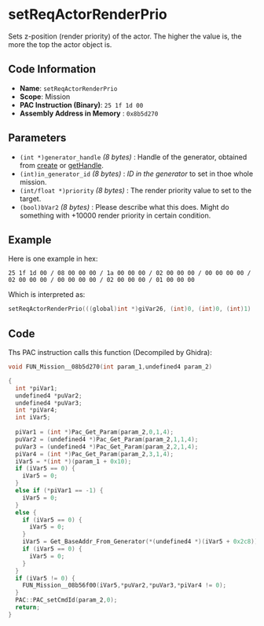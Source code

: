 # setReqActorRenderPrio

Sets z-position (render priority) of the actor. The higher the value is, the more the top the actor object is.

## Code Information

- **Name**: `setReqActorRenderPrio`
- **Scope**: Mission
- **PAC Instruction (Binary)**: `25 1f 1d 00`
- **Assembly Address in Memory** : `0x8b5d270`

## Parameters

- `(int *)generator_handle` *(8 bytes)* : Handle of the generator, obtained from [create](./create.md) or [getHandle](./gethandle.md).
- `(int)in_generator_id` *(8 bytes)* : *ID in the generator* to set in thoe whole mission.
- `(int/float *)priority` *(8 bytes)* : The render priority value to set to the target.
- `(bool)bVar2` *(8 bytes)* : Please describe what this does. Might do something with +10000 render priority in certain condition.

## Example

Here is one example in hex:

```25 1f 1d 00 / 08 00 00 00 / 1a 00 00 00 / 02 00 00 00 / 00 00 00 00 / 02 00 00 00 / 00 00 00 00 / 02 00 00 00 / 01 00 00 00```

Which is interpreted as:

```c
setReqActorRenderPrio(((global)int *)giVar26, (int)0, (int)0, (int)1)
```

## Code

Ths PAC instruction calls this function (Decompiled by Ghidra):

```c
void FUN_Mission__08b5d270(int param_1,undefined4 param_2)

{
  int *piVar1;
  undefined4 *puVar2;
  undefined4 *puVar3;
  int *piVar4;
  int iVar5;
  
  piVar1 = (int *)Pac_Get_Param(param_2,0,1,4);
  puVar2 = (undefined4 *)Pac_Get_Param(param_2,1,1,4);
  puVar3 = (undefined4 *)Pac_Get_Param(param_2,2,1,4);
  piVar4 = (int *)Pac_Get_Param(param_2,3,1,4);
  iVar5 = *(int *)(param_1 + 0x10);
  if (iVar5 == 0) {
    iVar5 = 0;
  }
  else if (*piVar1 == -1) {
    iVar5 = 0;
  }
  else {
    if (iVar5 == 0) {
      iVar5 = 0;
    }
    iVar5 = Get_BaseAddr_From_Generator(*(undefined4 *)(iVar5 + 0x2c8));
    if (iVar5 == 0) {
      iVar5 = 0;
    }
  }
  if (iVar5 != 0) {
    FUN_Mission__08b56f00(iVar5,*puVar2,*puVar3,*piVar4 != 0);
  }
  PAC::PAC_setCmdId(param_2,0);
  return;
}
```

